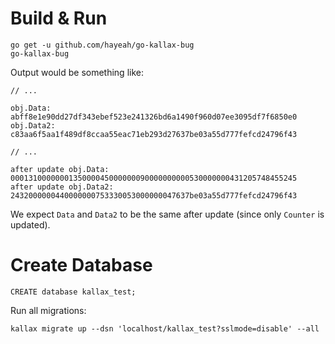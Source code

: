 # Build & Run

```
go get -u github.com/hayeah/go-kallax-bug
go-kallax-bug
```

Output would be something like:

```
// ...

obj.Data: abff8e1e90dd27df343ebef523e241326bd6a1490f960d07ee3095df7f6850e0
obj.Data2: c83aa6f5aa1f489df8ccaa55eac71eb293d27637be03a55d777fefcd24796f43

// ...

after update obj.Data: 0001310000000135000045000000090000000000530000000431205748455245
after update obj.Data2: 2432000000440000000753330053000000047637be03a55d777fefcd24796f43
```

We expect `Data` and `Data2` to be the same after update (since only `Counter` is updated).

# Create Database

```
CREATE database kallax_test;
```

Run all migrations:

```
kallax migrate up --dsn 'localhost/kallax_test?sslmode=disable' --all
```
